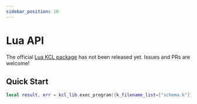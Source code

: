 ```yaml
---
sidebar_position: 10
---
```


# Lua API

The official [Lua KCL package](https://github.com/kcl-lang/lib/tree/main/lua) has not been released yet. Issues and PRs are welcome!

## Quick Start

```lua
local result, err = kcl_lib.exec_program({k_filename_list=["schema.k"]})
```
